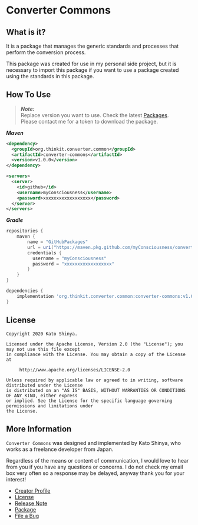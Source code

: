 # Converter Commons

## What is it?

It is a package that manages the generic standards and processes that perform the conversion process.

This package was created for use in my personal side project, but it is necessary to import this package if you want to use a package created using the standards in this package.

## How To Use

> **_Note:_**<br>
> Replace version you want to use. Check the latest [Packages](https://github.com/myConsciousness/converter-commons/packages).<br>
> Please contact me for a token to download the package.

**_Maven_**

```xml
<dependency>
  <groupId>org.thinkit.converter.common</groupId>
  <artifactId>converter-commons</artifactId>
  <version>v1.0.0</version>
</dependency>

<servers>
  <server>
    <id>github</id>
    <username>myConsciousness</username>
    <password>xxxxxxxxxxxxxxxxxx</password>
  </server>
</servers>
```

**_Gradle_**

```gradle
repositories {
    maven {
        name = "GitHubPackages"
        url = uri("https://maven.pkg.github.com/myConsciousness/converter-commons")
        credentials {
          username = "myConsciousness"
          password = "xxxxxxxxxxxxxxxxxx"
        }
    }
}

dependencies {
    implementation 'org.thinkit.converter.common:converter-commons:v1.0.0'
}
```

## License

```
Copyright 2020 Kato Shinya.

Licensed under the Apache License, Version 2.0 (the "License"); you may not use this file except
in compliance with the License. You may obtain a copy of the License at

     http://www.apache.org/licenses/LICENSE-2.0

Unless required by applicable law or agreed to in writing, software distributed under the License
is distributed on an "AS IS" BASIS, WITHOUT WARRANTIES OR CONDITIONS OF ANY KIND, either express
or implied. See the License for the specific language governing permissions and limitations under
the License.
```

## More Information

`Converter Commons` was designed and implemented by Kato Shinya, who works as a freelance developer from Japan.

Regardless of the means or content of communication, I would love to hear from you if you have any questions or concerns. I do not check my email box very often so a response may be delayed, anyway thank you for your interest!

- [Creator Profile](https://github.com/myConsciousness)
- [License](https://github.com/myConsciousness/converter-commons/blob/master/LICENSE)
- [Release Note](https://github.com/myConsciousness/converter-commons/releases)
- [Package](https://github.com/myConsciousness/converter-commons/packages)
- [File a Bug](https://github.com/myConsciousness/converter-commons/issues)
